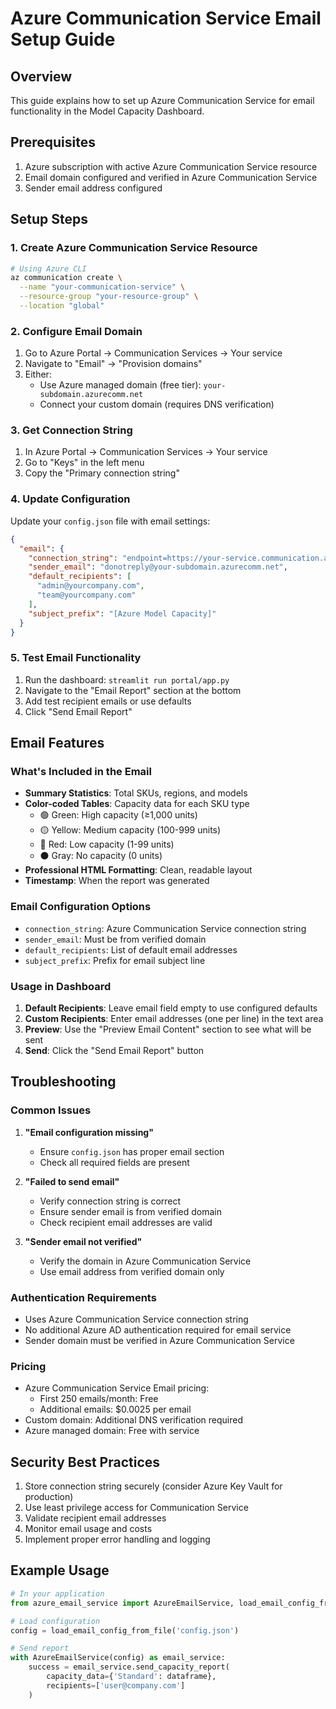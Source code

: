 # Azure Communication Service Email Setup Guide

## Overview
This guide explains how to set up Azure Communication Service for email functionality in the Model Capacity Dashboard.

## Prerequisites
1. Azure subscription with active Azure Communication Service resource
2. Email domain configured and verified in Azure Communication Service
3. Sender email address configured

## Setup Steps

### 1. Create Azure Communication Service Resource
```bash
# Using Azure CLI
az communication create \
  --name "your-communication-service" \
  --resource-group "your-resource-group" \
  --location "global"
```

### 2. Configure Email Domain
1. Go to Azure Portal → Communication Services → Your service
2. Navigate to "Email" → "Provision domains"
3. Either:
   - Use Azure managed domain (free tier): `your-subdomain.azurecomm.net`
   - Connect your custom domain (requires DNS verification)

### 3. Get Connection String
1. In Azure Portal → Communication Services → Your service
2. Go to "Keys" in the left menu
3. Copy the "Primary connection string"

### 4. Update Configuration
Update your `config.json` file with email settings:

```json
{
  "email": {
    "connection_string": "endpoint=https://your-service.communication.azure.com/;accesskey=your-access-key",
    "sender_email": "donotreply@your-subdomain.azurecomm.net",
    "default_recipients": [
      "admin@yourcompany.com",
      "team@yourcompany.com"
    ],
    "subject_prefix": "[Azure Model Capacity]"
  }
}
```

### 5. Test Email Functionality
1. Run the dashboard: `streamlit run portal/app.py`
2. Navigate to the "Email Report" section at the bottom
3. Add test recipient emails or use defaults
4. Click "Send Email Report"

## Email Features

### What's Included in the Email
- **Summary Statistics**: Total SKUs, regions, and models
- **Color-coded Tables**: Capacity data for each SKU type
  - 🟢 Green: High capacity (≥1,000 units)
  - 🟡 Yellow: Medium capacity (100-999 units)
  - 🔴 Red: Low capacity (1-99 units)
  - ⚫ Gray: No capacity (0 units)
- **Professional HTML Formatting**: Clean, readable layout
- **Timestamp**: When the report was generated

### Email Configuration Options
- `connection_string`: Azure Communication Service connection string
- `sender_email`: Must be from verified domain
- `default_recipients`: List of default email addresses
- `subject_prefix`: Prefix for email subject line

### Usage in Dashboard
1. **Default Recipients**: Leave email field empty to use configured defaults
2. **Custom Recipients**: Enter email addresses (one per line) in the text area
3. **Preview**: Use the "Preview Email Content" section to see what will be sent
4. **Send**: Click the "Send Email Report" button

## Troubleshooting

### Common Issues
1. **"Email configuration missing"**
   - Ensure `config.json` has proper email section
   - Check all required fields are present

2. **"Failed to send email"**
   - Verify connection string is correct
   - Ensure sender email is from verified domain
   - Check recipient email addresses are valid

3. **"Sender email not verified"**
   - Verify the domain in Azure Communication Service
   - Use email address from verified domain only

### Authentication Requirements
- Uses Azure Communication Service connection string
- No additional Azure AD authentication required for email service
- Sender domain must be verified in Azure Communication Service

### Pricing
- Azure Communication Service Email pricing:
  - First 250 emails/month: Free
  - Additional emails: $0.0025 per email
- Custom domain: Additional DNS verification required
- Azure managed domain: Free with service

## Security Best Practices
1. Store connection string securely (consider Azure Key Vault for production)
2. Use least privilege access for Communication Service
3. Validate recipient email addresses
4. Monitor email usage and costs
5. Implement proper error handling and logging

## Example Usage
```python
# In your application
from azure_email_service import AzureEmailService, load_email_config_from_file

# Load configuration
config = load_email_config_from_file('config.json')

# Send report
with AzureEmailService(config) as email_service:
    success = email_service.send_capacity_report(
        capacity_data={'Standard': dataframe},
        recipients=['user@company.com']
    )
```